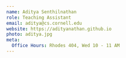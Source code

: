 ```yaml
---
name: Aditya Senthilnathan
role: Teaching Assistant
email: aditya@cs.cornell.edu
website: https://adityanathan.github.io
photo: aditya.jpg
meta:
  Office Hours: Rhodes 404, Wed 10 - 11 AM
---
```

